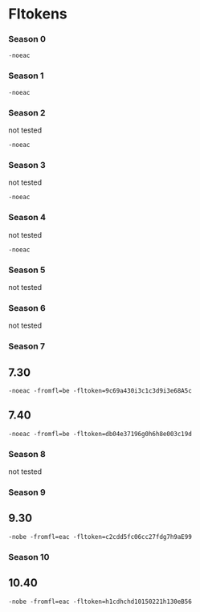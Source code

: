 # Fltokens

### Season 0

    -noeac 

### Season 1

    -noeac

### Season 2
not tested
    
    -noeac
    
### Season 3
not tested
    
    -noeac
    
### Season 4
not tested

    -noeac
    
### Season 5
not tested

### Season 6
not tested

### Season 7

## 7.30
``-noeac -fromfl=be -fltoken=9c69a430i3c1c3d9i3e68A5c``
## 7.40
``-noeac -fromfl=be -fltoken=db04e37196g0h6h8e003c19d``

### Season 8
not tested

### Season 9
  
## 9.30
``-nobe -fromfl=eac -fltoken=c2cdd5fc06cc27fdg7h9aE99``

### Season 10

## 10.40
``-nobe -fromfl=eac -fltoken=h1cdhchd10150221h130eB56``
